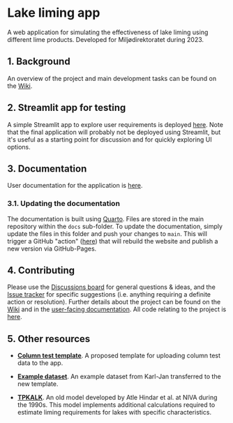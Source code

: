 # Lake liming app

A web application for simulating the effectiveness of lake liming using different lime products. Developed for Miljødirektoratet during 2023.

## 1. Background

An overview of the project and main development tasks can be found on the [Wiki](https://github.com/NIVANorge/lake_liming_app/wiki).

## 2. Streamlit app for testing

A simple Streamlit app to explore user requirements is deployed [here](https://nivanorge-lake-liming-app-app-9p2c97.streamlit.app/). Note that the final application will probably not be deployed using Streamlit, but it's useful as a starting point for discussion and for quickly exploring UI options.

## 3. Documentation

User documentation for the application is [here](https://nivanorge.github.io/lake_liming_app/).

### 3.1. Updating the documentation

The documentation is built using [Quarto](https://quarto.org/). Files are stored in the main repository within the `docs` sub-folder. To update the documentation, simply update the files in this folder and push your changes to `main`. This will trigger a GitHub "action" ([here](https://github.com/NIVANorge/lake_liming_app/blob/main/.github/workflows/quarto-publish.yml)) that will rebuild the website and publish a new version via GitHub-Pages.

## 4. Contributing

Please use the [Discussions board](https://github.com/NIVANorge/lake_liming_app/discussions) for general questions & ideas, and the [Issue tracker](https://github.com/NIVANorge/lake_liming_app/issues) for specific suggestions (i.e. anything requiring a definite action or resolution). Further details about the project can be found on the [Wiki](https://github.com/NIVANorge/lake_liming_app/wiki) and in the [user-facing documentation](https://nivanorge.github.io/lake_liming_app/). All code relating to the project is [here](https://github.com/NIVANorge/lake_liming_app).


## 5. Other resources

 * **[Column test template](./data/liming_app_data_template_v1-0.xlsx)**. A proposed template for uploading column test data to the app.
 
 * **[Example dataset](./data/liming_app_test_data.xlsx)**. An example dataset from Karl-Jan transferred to the new template.
 
 * **[TPKALK](https://niva.brage.unit.no/niva-xmlui/handle/11250/208709)**. An old model developed by Atle Hindar et al. at NIVA during the 1990s. This model implements additional calculations required to estimate liming requirements for lakes with specific characteristics.
